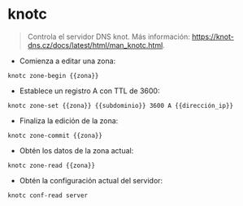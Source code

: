 # knotc

> Controla el servidor DNS knot.
> Más información: <https://knot-dns.cz/docs/latest/html/man_knotc.html>.

- Comienza a editar una zona:

`knotc zone-begin {{zona}}`

- Establece un registro A con TTL de 3600:

`knotc zone-set {{zona}} {{subdominio}} 3600 A {{dirección_ip}}`

- Finaliza la edición de la zona:

`knotc zone-commit {{zona}}`

- Obtén los datos de la zona actual:

`knotc zone-read {{zona}}`

- Obtén la configuración actual del servidor:

`knotc conf-read server`
